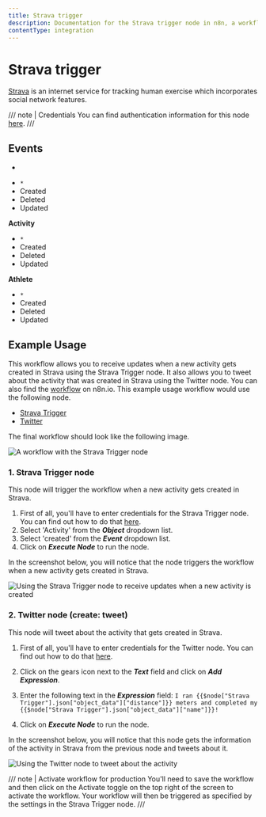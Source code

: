 ```yaml
---
title: Strava trigger
description: Documentation for the Strava trigger node in n8n, a workflow automation platform. Includes details of operations and configuration, and links to examples and credentials information.
contentType: integration
---
```


# Strava trigger

[Strava](https://www.strava.com/) is an internet service for tracking human exercise which incorporates social network features.

/// note | Credentials
You can find authentication information for this node [here](/integrations/builtin/credentials/strava/).
///

## Events

*
- `*`
- Created
- Deleted
- Updated


**Activity**
- `*`
- Created
- Deleted
- Updated


**Athlete**
- `*`
- Created
- Deleted
- Updated


## Example Usage

This workflow allows you to receive updates when a new activity gets created in Strava using the Strava Trigger node. It also allows you to tweet about the activity that was created in Strava using the Twitter node. You can also find the [workflow](https://n8n.io/workflows/745) on n8n.io. This example usage workflow would use the following node.
- [Strava Trigger]()
- [Twitter](/integrations/builtin/app-nodes/n8n-nodes-base.twitter/)

The final workflow should look like the following image.

![A workflow with the Strava Trigger node](/_images/integrations/builtin/trigger-nodes/stravatrigger/workflow.png)

### 1. Strava Trigger node

This node will trigger the workflow when a new activity gets created in Strava.

1. First of all, you'll have to enter credentials for the Strava Trigger node. You can find out how to do that [here](/integrations/builtin/credentials/strava/).
2. Select 'Activity' from the ***Object*** dropdown list.
3. Select 'created' from the ***Event*** dropdown list.
4. Click on ***Execute Node*** to run the node.

In the screenshot below, you will notice that the node triggers the workflow when a new activity gets created in Strava.

![Using the Strava Trigger node to receive updates when a new activity is created](/_images/integrations/builtin/trigger-nodes/stravatrigger/stravatrigger_node.png)

### 2. Twitter node (create: tweet)

This node will tweet about the activity that gets created in Strava.

1. First of all, you'll have to enter credentials for the Twitter node. You can find out how to do that [here](/integrations/builtin/credentials/twitter/).
2. Click on the gears icon next to the ***Text*** field and click on ***Add Expression***.

3. Enter the following text in the ***Expression*** field: `I ran {{$node["Strava Trigger"].json["object_data"]["distance"]}} meters and completed my {{$node["Strava Trigger"].json["object_data"]["name"]}}!`
4. Click on ***Execute Node*** to run the node.

In the screenshot below, you will notice that this node gets the information of the activity in Strava from the previous node and tweets about it.

![Using the Twitter node to tweet about the activity](/_images/integrations/builtin/trigger-nodes/stravatrigger/twitter_node.png)

/// note | Activate workflow for production
You'll need to save the workflow and then click on the Activate toggle on the top right of the screen to activate the workflow. Your workflow will then be triggered as specified by the settings in the Strava Trigger node.
///

